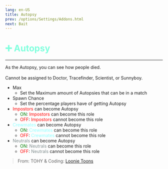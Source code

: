 ```yaml
---
lang: en-US
title: Autopsy
prev: /options/Settings/Addons.html
next: Bait
---
```


# <font color=#80ffdd>➕ <b>Autopsy</b></font> <Badge text="Helpful" type="tip" vertical="middle"/>
---

As the Autopsy, you can see how people died.<br><br>
Cannot be assigned to Doctor, Tracefinder, Scientist, or Sunnyboy.
* Max
  * Set the Maximum amount of Autopsies that can be in a match
* Spawn Chance
  * Set the percentage players have of getting Autopsy
* <font color=red>Impostors</font> can become Autopsy
  * <font color=green>ON</font>: <font color=red>Impostors</font> can become this role
  * <font color=red>OFF</font>: <font color=red>Impostors</font> cannot become this role
* <font color=#8cffff>Crewmates</font> can become Autopsy
  * <font color=green>ON</font>: <font color=#8cffff>Crewmates</font> can become this role
  * <font color=red>OFF</font>: <font color=#8cffff>Crewmates</font> cannot become this role
* <font color=#7f8c8d>Neutrals</font> can become Autopsy
  * <font color=green>ON</font>: <font color=#7f8c8d>Neutrals</font> can become this role
  * <font color=red>OFF</font>: <font color=#7f8c8d>Neutrals</font> cannot become this role

> From: TOHY & Coding: [Loonie Toons](https://github.com/Loonie-Toons)